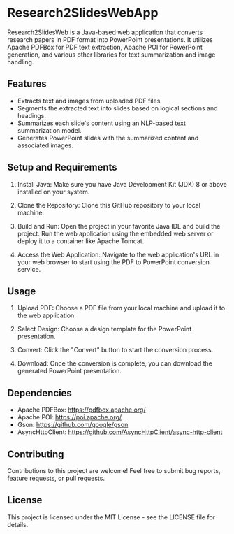 # Research2SlidesWebApp

Research2SlidesWeb is a Java-based web application that converts research papers in PDF format into PowerPoint presentations. It utilizes Apache PDFBox for PDF text extraction, Apache POI for PowerPoint generation, and various other libraries for text summarization and image handling.

## Features

- Extracts text and images from uploaded PDF files.
- Segments the extracted text into slides based on logical sections and headings.
- Summarizes each slide's content using an NLP-based text summarization model.
- Generates PowerPoint slides with the summarized content and associated images.

## Setup and Requirements

1. Install Java: Make sure you have Java Development Kit (JDK) 8 or above installed on your system.

2. Clone the Repository: Clone this GitHub repository to your local machine.

3. Build and Run: Open the project in your favorite Java IDE and build the project. Run the web application using the embedded web server or deploy it to a container like Apache Tomcat.

4. Access the Web Application: Navigate to the web application's URL in your web browser to start using the PDF to PowerPoint conversion service.

## Usage

1. Upload PDF: Choose a PDF file from your local machine and upload it to the web application.

2. Select Design: Choose a design template for the PowerPoint presentation.

3. Convert: Click the "Convert" button to start the conversion process.

4. Download: Once the conversion is complete, you can download the generated PowerPoint presentation.

## Dependencies

- Apache PDFBox: https://pdfbox.apache.org/
- Apache POI: https://poi.apache.org/
- Gson: https://github.com/google/gson
- AsyncHttpClient: https://github.com/AsyncHttpClient/async-http-client

## Contributing

Contributions to this project are welcome! Feel free to submit bug reports, feature requests, or pull requests.

## License

This project is licensed under the MIT License - see the LICENSE file for details.

